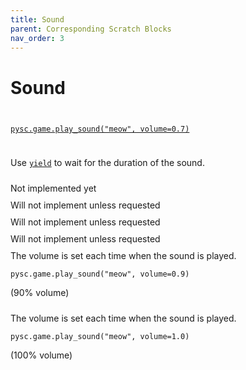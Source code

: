```yaml
---
title: Sound
parent: Corresponding Scratch Blocks
nav_order: 3
---
```

# Sound

<div id="start_sound" class="two-col">
  <div class="col">
    <img src="img/sound/block_10.png" height="10"/>
  </div>
  <div class="col">
    <a target="_blank" href="../../pdoc/pyscratch/game_module.html#Game.play_sound"><pre><code>pysc.game.play_sound("meow", volume=0.7)</code></pre></a> 
  </div>
</div>

<div id="play_sound_until_done" class="two-col">
  <div class="col">
    <img src="img/sound/block_09.png" height="10"/>
  </div>
  <div class="col">
    <p>Use 
    <a target="_blank" href="./5-control.html#wait"><code>yield</code></a> to wait for the duration of the sound. </p>
  </div>
</div>



<div id="stop_all_sounds" class="two-col">
  <div class="col">
    <img src="img/sound/block_11.png" height="10"/>
  </div>
  <div class="col">
    Not implemented yet
  </div>
</div>


<div id="change_sound_effects" class="two-col">
  <div class="col">
    <img src="img/sound/block_12.png" height="10"/>
  </div>
  <div class="col">
    Will not implement unless requested
  </div>
</div>


<div id="set_sound_effects" class="two-col">
  <div class="col">
    <img src="img/sound/block_13.png" height="10"/>
  </div>
  <div class="col">
    Will not implement unless requested
  </div>
</div>

<div id="clear_sound_effects" class="two-col">
  <div class="col">
    <img src="img/sound/block_14.png" height="10"/>
  </div>
  <div class="col">
    Will not implement unless requested
  </div>
</div>

<div id="change_volume" class="two-col">
  <div class="col">
    <img src="img/sound/block_15.png" height="10"/>
  </div>
  <div class="col">
    The volume is set each time when the sound is played. 
    <p><pre><code>pysc.game.play_sound("meow", volume=0.9)</code></pre> (90% volume)</p>
  </div>
</div>

<div id="set_volume" class="two-col">
  <div class="col">
    <img src="img/sound/block_16.png" height="10"/>
  </div>
  <div class="col">
    The volume is set each time when the sound is played.  
    <p><pre><code>pysc.game.play_sound("meow", volume=1.0)</code></pre> (100% volume)</p>
  </div>
</div>
